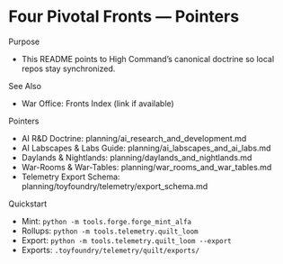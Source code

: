 # Four Pivotal Fronts — Pointers

Purpose
- This README points to High Command’s canonical doctrine so local repos stay synchronized.

See Also
- War Office: Fronts Index (link if available)

Pointers
- AI R&D Doctrine: planning/ai_research_and_development.md
- AI Labscapes & Labs Guide: planning/ai_labscapes_and_ai_labs.md
- Daylands & Nightlands: planning/daylands_and_nightlands.md
- War-Rooms & War-Tables: planning/war_rooms_and_war_tables.md
- Telemetry Export Schema: planning/toyfoundry/telemetry/export_schema.md

Quickstart
- Mint: `python -m tools.forge.forge_mint_alfa`
- Rollups: `python -m tools.telemetry.quilt_loom`
- Export: `python -m tools.telemetry.quilt_loom --export`
- Exports: `.toyfoundry/telemetry/quilt/exports/`

